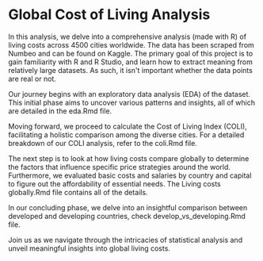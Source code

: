 # Global Cost of Living Analysis
In this analysis, we delve into a comprehensive analysis (made with R) of living costs across 4500 cities worldwide. The data has been scraped from Numbeo and can be found on Kaggle. The primary goal of this project is to gain familiarity with R and R Studio, and learn how to extract meaning from relatively large datasets. As such, it isn't important whether the data points are real or not.

Our journey begins with an exploratory data analysis (EDA) of the dataset. This initial phase aims to uncover various patterns and insights, all of which are detailed in the eda.Rmd file.

Moving forward, we proceed to calculate the Cost of Living Index (COLI), facilitating a holistic comparison among the diverse cities. For a detailed breakdown of our COLI analysis, refer to the coli.Rmd file.

The next step is to look at how living costs compare globally to determine the factors that influence specific price strategies around the world. Furthermore, we evaluated basic costs and salaries by country and capital to figure out the affordability of essential needs. The Living costs globally.Rmd file contains all of the details.

In our concluding phase, we delve into an insightful comparison between developed and developing countries, check develop_vs_developing.Rmd file.

Join us as we navigate through the intricacies of statistical analysis and unveil meaningful insights into global living costs.
